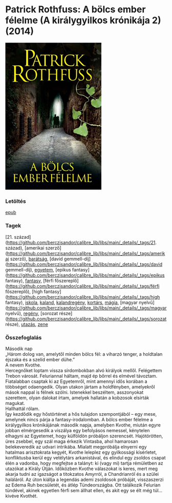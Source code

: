 # <a name="id_1029">Patrick Rothfuss: A bölcs ember félelme (A királygyilkos krónikája 2) (2014)</a>
<img src="https://github.com/BercziSandor/calibre_lib/raw/main/libs/main/Patrick%20Rothfuss/A%20bolcs%20ember%20felelme%20%281029%29/cover.jpg" alt="cover" width="300"/>

### Letöltés
[epub](https://github.com/BercziSandor/calibre_lib/raw/main/libs/main/Patrick%20Rothfuss/A%20bolcs%20ember%20felelme%20%281029%29/A%20bolcs%20ember%20felelme%20-%20Patrick%20Rothfuss.epub)

### Tagek
[21. század](https://github.com/berczisandor/calibre_lib/libs/main/_details/_tags/21. század), [amerikai szerző](https://github.com/berczisandor/calibre_lib/libs/main/_details/_tags/amerikai szerző), [barátság](https://github.com/berczisandor/calibre_lib/libs/main/_details/_tags/barátság), [david gemmell-díj](https://github.com/berczisandor/calibre_lib/libs/main/_details/_tags/david gemmell-díj), [egyetem](https://github.com/berczisandor/calibre_lib/libs/main/_details/_tags/egyetem), [epikus fantasy](https://github.com/berczisandor/calibre_lib/libs/main/_details/_tags/epikus fantasy), [fantasy](https://github.com/berczisandor/calibre_lib/libs/main/_details/_tags/fantasy), [férfi főszereplő](https://github.com/berczisandor/calibre_lib/libs/main/_details/_tags/férfi főszereplő), [high fantasy](https://github.com/berczisandor/calibre_lib/libs/main/_details/_tags/high fantasy), [iskola](https://github.com/berczisandor/calibre_lib/libs/main/_details/_tags/iskola), [kaland](https://github.com/berczisandor/calibre_lib/libs/main/_details/_tags/kaland), [kalandregény](https://github.com/berczisandor/calibre_lib/libs/main/_details/_tags/kalandregény), [kortárs](https://github.com/berczisandor/calibre_lib/libs/main/_details/_tags/kortárs), [mágia](https://github.com/berczisandor/calibre_lib/libs/main/_details/_tags/mágia), [magyar nyelvű](https://github.com/berczisandor/calibre_lib/libs/main/_details/_tags/magyar nyelvű), [regény](https://github.com/berczisandor/calibre_lib/libs/main/_details/_tags/regény), [sorozat része](https://github.com/berczisandor/calibre_lib/libs/main/_details/_tags/sorozat része), [utazás](https://github.com/berczisandor/calibre_lib/libs/main/_details/_tags/utazás), [zene](https://github.com/berczisandor/calibre_lib/libs/main/_details/_tags/zene)

### Összefoglalás
<div>
<p>Második ​nap<br>„Három dolog van, amelytől minden bölcs fél: a viharzó tenger, a holdtalan éjszaka és a szelíd ember dühe.”<br>A nevem Kvothe.<br>Hercegnőket loptam vissza sírdombokban alvó királyok mellől. Felégettem Trebon városát. Feluriannal háltam, majd ép bőrrel és elmével távoztam. Fiatalabban csaptak ki az Egyetemről, mint amennyi idős korában a többséget odaengedik. Olyan utakon jártam a holdfényben, amelyekről mások nappal is félnek szólni. Istenekkel beszéltem, asszonyokat szerettem, olyan dalokat írtam, amelyek hallatán a kobzosok elsírták magukat.<br>Hallhattál rólam.<br>Így kezdődik egy hőstörténet a hős tulajdon szempontjából – egy mese, amelynek nincs párja a fantasy-irodalomban. A bölcs ember félelme a királygyilkos krónikájának második napja, amelyben Kvothe, miután egyre jobban elmérgesedik a viszálya egy befolyásos nemessel, kénytelen elhagyni az Egyetemet, hogy külföldön próbáljon szerencsét. Hajótörötten, üres zsebbel, egy szál maga érkezik Vintasba, ahol hamarosan belekeveredik az udvari intrikába. Mialatt megpróbálja elnyerni egy hatalmas arisztokrata kegyét, Kvothe leleplez egy gyilkossági kísérletet, konfliktusba kerül egy vetélytárs arkanistával, és elindul egy zsoldos csapat élén a vadonba, hogy megfejtse a talányt: ki (vagy mi) tartja rémületben az utazókat a Király Útján. Időközben Kvothe válaszokat is keres, mert meg akarja tudni az igazságot a titokzatos Amyrról, a Chandrianról és a szülei haláláról. Az úton kiállja a legendás ademi zsoldosok próbáját, visszaszerzi az Edema Ruh becsületét, és átlép Tündeországba. Ott találkozik Felurian tündével, akinek egyetlen férfi sem állhat ellen, és akit egy se élt még túl… kivéve Kvothét.</p></div>


